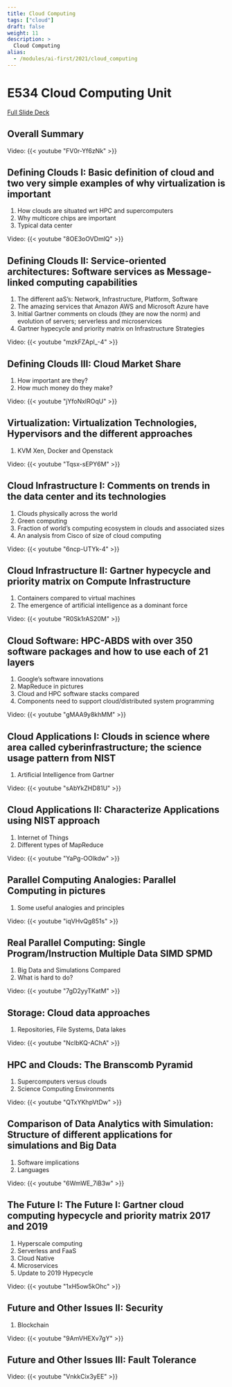 ```yaml
---
title: Cloud Computing
tags: ["cloud"]
draft: false
weight: 11
description: >
  Cloud Computing
alias:
  - /modules/ai-first/2021/cloud_computing
---
```



# E534 Cloud Computing Unit

[Full Slide Deck](https://docs.google.com/presentation/d/1CfdQW02IE7skOdQoJy899pozKYSx7Rcplwi9y75RwqM/edit?usp=sharing)

## Overall Summary

  Video: {{< youtube "FV0r-Yf6zNk" >}}
  

## Defining Clouds I: Basic definition of cloud and two very simple examples of why virtualization is important 

  1. How clouds are situated wrt HPC and supercomputers
  2. Why multicore chips are important
  3. Typical data center

  Video: {{< youtube "8OE3oOVDmlQ" >}}

## Defining Clouds II: Service-oriented architectures: Software services as Message-linked computing capabilities

  1. The different aaS’s: Network, Infrastructure, Platform, Software
  2. The amazing services that Amazon AWS and Microsoft Azure have
  3. Initial Gartner comments on clouds (they are now the norm) and evolution of servers; serverless and microservices
  4. Gartner hypecycle and priority matrix on Infrastructure Strategies

  Video: {{< youtube "mzkFZApl_-4" >}}

## Defining Clouds III: Cloud Market Share

  1. How important are they?
  2. How much money do they make?

  Video: {{< youtube "jYfoNxlROqU" >}}

## Virtualization: Virtualization Technologies, Hypervisors and the different approaches

  1. KVM Xen, Docker and Openstack
  
  Video: {{< youtube "Tqsx-sEPY6M" >}}

## Cloud Infrastructure I: Comments on trends in the data center and its technologies

  1. Clouds physically across the world
  2. Green computing
  3. Fraction of world’s computing ecosystem in clouds and associated sizes
  4. An analysis from Cisco of size of cloud computing

  Video: {{< youtube "6ncp-UTYk-4" >}}

## Cloud Infrastructure II: Gartner hypecycle and priority matrix on Compute Infrastructure

  1. Containers compared to virtual machines
  2. The emergence of artificial intelligence as a dominant force

  Video: {{< youtube "R0Sk1rAS20M" >}}
  
## Cloud Software: HPC-ABDS with over 350 software packages and how to use each of 21 layers

  1. Google’s software innovations
  2. MapReduce in pictures
  3. Cloud and HPC software stacks compared
  4. Components need to support cloud/distributed system programming

  Video: {{< youtube "gMAA9y8khMM" >}} 

## Cloud Applications I: Clouds in science where area called cyberinfrastructure; the science usage pattern from NIST

  1. Artificial Intelligence from Gartner
  
  Video: {{< youtube "sAbYkZHD81U" >}} 

## Cloud Applications II: Characterize Applications using NIST approach

  1. Internet of Things
  2. Different types of MapReduce
  
  Video: {{< youtube "YaPg-OOlkdw" >}}

## Parallel Computing Analogies: Parallel Computing in pictures

  1. Some useful analogies and principles
  
  Video: {{< youtube "iqVHvQg851s" >}} 

## Real Parallel Computing: Single Program/Instruction Multiple Data SIMD SPMD
  
  1. Big Data and Simulations Compared
  2. What is hard to do?
  
  Video: {{< youtube "7gD2yyTKatM" >}}  

## Storage: Cloud data approaches

  1. Repositories, File Systems, Data lakes

  Video: {{< youtube "NcIbKQ-AChA" >}}

## HPC and Clouds: The Branscomb Pyramid

  1. Supercomputers versus clouds
  2. Science Computing Environments
  
  Video: {{< youtube "QTxYKhpVtDw" >}}

## Comparison of Data Analytics with Simulation: Structure of different applications for simulations and Big Data

  1. Software implications
  2. Languages
  
  Video: {{< youtube "6WmWE_7iB3w" >}}

## The Future I: The Future I: Gartner cloud computing hypecycle and priority matrix 2017 and 2019
   
   1. Hyperscale computing
   2. Serverless and FaaS
   3. Cloud Native
   4. Microservices
   5. Update to 2019 Hypecycle 

  Video: {{< youtube "1xH5ow5kOhc" >}}
  
## Future and Other Issues II: Security
   
   1. Blockchain
  
  Video: {{< youtube "9AmVHEXv7gY" >}} 
  
## Future and Other Issues III: Fault Tolerance
  
  Video: {{< youtube "VnkkCix3yEE" >}}   
 
